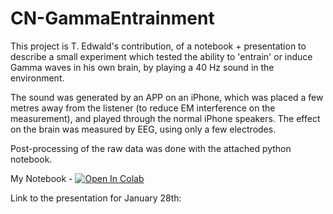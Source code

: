 # CN-GammaEntrainment

This project is T. Edwald's contribution, of a notebook + presentation to describe a small experiment
which tested the ability to 'entrain' or induce Gamma waves in his own brain, by playing a 40 Hz sound 
in the environment.

The sound was generated by an APP on an iPhone, which was placed a few metres away from the listener
(to reduce EM interference on the measurement), and played through the normal iPhone speakers.
The effect on the brain was measured by EEG, using only a few electrodes.

Post-processing of the raw data was done with the attached python notebook.


My Notebook - [![Open In Colab](https://colab.research.google.com/assets/colab-badge.svg)](https://colab.research.google.com/github/EugOT/compneuro/CN-GammaEntrainment-2024/blob/tEdwald/CN-GammaEntrainment.ipynb)

Link to the presentation for January 28th: 
